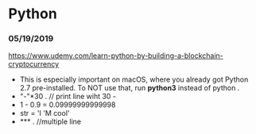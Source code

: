 # Python

### 05/19/2019
https://www.udemy.com/learn-python-by-building-a-blockchain-cryptocurrency
- This is especially important on macOS, where you already got Python 2.7 pre-installed. 
To NOT use that, run **python3**  instead of python .
- "-"*30 . // print line wiht 30 -
- 1 - 0.9 = 0.09999999999998
- str = 'I \'M cool'
- *** . //multiple line
